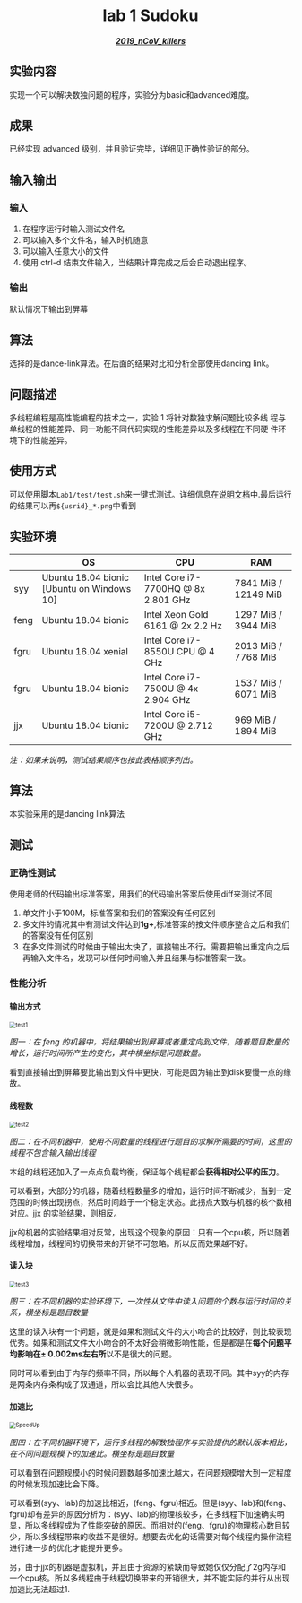 # <center> lab 1 Sudoku </center>

##### <center>[2019_nCoV_killers](../../README.md)</center>

## 实验内容

实现一个可以解决数独问题的程序，实验分为basic和advanced难度。

## 成果

已经实现 advanced 级别，并且验证完毕，详细见正确性验证的部分。

## 输入输出

### 输入

1. 在程序运行时输入测试文件名
2. 可以输入多个文件名，输入时机随意
3. 可以输入任意大小的文件
4. 使用 ctrl-d 结束文件输入，当结果计算完成之后会自动退出程序。

### 输出

默认情况下输出到屏幕

## 算法

选择的是dance-link算法。在后面的结果对比和分析全部使用dancing link。

## 问题描述

多线程编程是高性能编程的技术之一，实验 1 将针对数独求解问题比较多线
程与单线程的性能差异、同一功能不同代码实现的性能差异以及多线程在不同硬
件环境下的性能差异。 

## 使用方式

可以使用脚本`Lab1/test/test.sh`来一键式测试。详细信息在[说明文档](../test/README)中.最后运行的结果可以再`${usrid}_*.png`中看到

## 实验环境
|      | OS                                         | CPU                                 | RAM                  |
| ---- | ------------------------------------------ | ----------------------------------- | -------------------- |
| syy  | Ubuntu 18.04 bionic [Ubuntu on Windows 10] | Intel Core i7-7700HQ @ 8x 2.801 GHz | 7841 MiB / 12149 MiB |
| feng | Ubuntu 18.04 bionic                        | Intel Xeon Gold 6161 @ 2x 2.2 Hz    | 1297 MiB / 3944 MiB  |
| fgru | Ubuntu 16.04 xenial                        | Intel Core i7-8550U CPU @ 4 GHz     | 2013 MiB / 7768 MiB  |
| fgru | Ubuntu 18.04 bionic                        | Intel Core i7-7500U @ 4x 2.904 GHz  | 1537 MiB / 6071 MiB  |
| jjx  | Ubuntu 18.04 bionic                        | Intel Core i5-7200U @ 2.712 GHz     | 969 MiB / 1894 MiB   |

*注：如果未说明，测试结果顺序也按此表格顺序列出。*


## 算法

本实验采用的是dancing link算法

## 测试

### 正确性测试

使用老师的代码输出标准答案，用我们的代码输出答案后使用diff来测试不同

1. 单文件小于100M，标准答案和我们的答案没有任何区别
2. 多文件的情况其中有测试文件达到**1g+**,标准答案的按文件顺序整合之后和我们的答案没有任何区别
3. 在多文件测试的时候由于输出太快了，直接输出不行。需要把输出重定向之后再输入文件名，发现可以任何时间输入并且结果与标准答案一致。

### 性能分析

#### 输出方式

<img src="./doc/test1.png" alt="test1" style="zoom: 70%;" />

*图一：在 feng 的机器中，将结果输出到屏幕或者重定向到文件，随着题目数量的增长，运行时间所产生的变化，其中横坐标是问题数量。*

看到直接输出到屏幕要比输出到文件中更快，可能是因为输出到disk要慢一点的缘故。

#### 线程数

<img src="./doc/test2.png" alt="test2" style="zoom:70%;" />

*图二：在不同机器中，使用不同数量的线程进行题目的求解所需要的时间，这里的线程不包含输入输出线程*

本组的线程还加入了一点点负载均衡，保证每个线程都会**获得相对公平的压力**。

可以看到，大部分的机器，随着线程数量多的增加，运行时间不断减少，当到一定范围的时候出现拐点，然后时间趋于一个稳定状态。此拐点大致与机器的核个数相对应。jjx 的实验结果，则相反。

jjx的机器的实验结果相对反常，出现这个现象的原因：只有一个cpu核，所以随着线程增加，线程间的切换带来的开销不可忽略。所以反而效果越不好。

#### 读入块

<img src="./doc/test3.png" alt="test3" style="zoom:70%;" />

*图三：在不同机器的实验环境下，一次性从文件中读入问题的个数与运行时间的关系，横坐标是题目数量*

这里的读入块有一个问题，就是如果和测试文件的大小吻合的比较好，则比较表现优秀。如果和测试文件大小吻合的不太好会稍微影响性能，但是都是在**每个问题平均影响在± 0.002ms左右所**以不是很大的问题。

同时可以看到由于内存的频率不同，所以每个人机器的表现不同。其中syy的内存是两条内存条构成了双通道，所以会比其他人快很多。

#### 加速比

<img src="./doc/Speedup_ratio.png" alt="SpeedUp" style="zoom:70%;" />

*图四：在不同机器环境下，运行多线程的解数独程序与实验提供的默认版本相比，在不同问题规模下的加速比。横坐标是题目数量*

可以看到在问题规模小的时候问题数越多加速比越大，在问题规模增大到一定程度的时候发现加速比会下降。

可以看到(syy、lab)的加速比相近，(feng、fgru)相近。但是(syy、lab)和(feng、fgru)却有差异的原因分析为：(syy、lab)的物理核较多，在多线程下加速确实明显，所以多线程成为了性能突破的原因。而相对的(feng、fgru)的物理核心数目较少，所以多线程带来的收益不是很好。想要去优化的话需要对每个线程内操作流程进行进一步的优化才能提升更多。

另，由于jjx的机器是虚拟机，并且由于资源的紧缺而导致她仅仅分配了2g内存和一个cpu核。所以多线程由于线程切换带来的开销很大，并不能实际的并行从出现加速比无法超过1.
